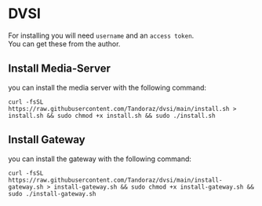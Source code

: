# DVSI

For installing you will need `username` and an `access token`. \
You can get these from the author.

## Install Media-Server

you can install the media server with the following command:
```shell
curl -fsSL https://raw.githubusercontent.com/Tandoraz/dvsi/main/install.sh > install.sh && sudo chmod +x install.sh && sudo ./install.sh
```

## Install Gateway

you can install the gateway with the following command:
```shell
curl -fsSL https://raw.githubusercontent.com/Tandoraz/dvsi/main/install-gateway.sh > install-gateway.sh && sudo chmod +x install-gateway.sh && sudo ./install-gateway.sh
```
